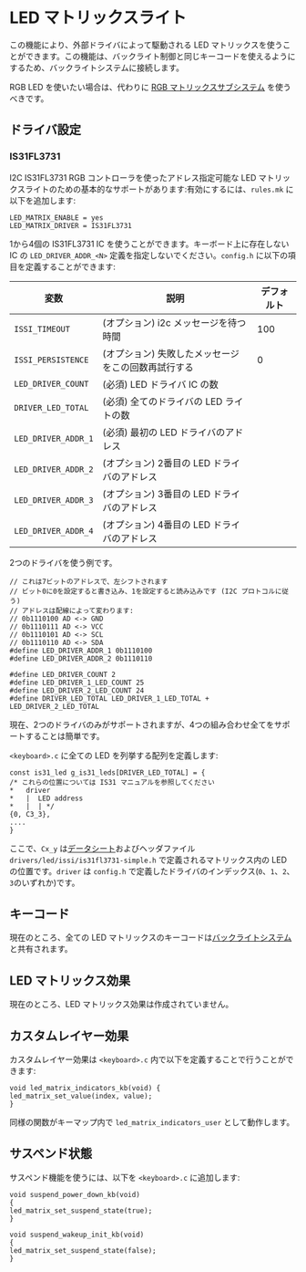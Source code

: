 # LED マトリックスライト

<!---
  original document: 0.8.141:docs/feature_led_matrix.md
  git diff 0.8.141 HEAD -- docs/feature_led_matrix.md | cat
-->

この機能により、外部ドライバによって駆動される LED マトリックスを使うことができます。この機能は、バックライト制御と同じキーコードを使えるようにするため、バックライトシステムに接続します。

RGB LED を使いたい場合は、代わりに [RGB マトリックスサブシステム](ja/feature_rgb_matrix.md) を使うべきです。

## ドライバ設定

### IS31FL3731

I2C IS31FL3731 RGB コントローラを使ったアドレス指定可能な LED マトリックスライトのための基本的なサポートがあります:有効にするには、`rules.mk` に以下を追加します:

    LED_MATRIX_ENABLE = yes
    LED_MATRIX_DRIVER = IS31FL3731

1から4個の IS31FL3731 IC を使うことができます。キーボード上に存在しない IC の `LED_DRIVER_ADDR_<N>` 定義を指定しないでください。`config.h` に以下の項目を定義することができます:

| 変数 | 説明 | デフォルト |
|----------|-------------|---------|
| `ISSI_TIMEOUT` | (オプション) i2c メッセージを待つ時間 | 100 |
| `ISSI_PERSISTENCE` | (オプション) 失敗したメッセージをこの回数再試行する | 0 |
| `LED_DRIVER_COUNT` | (必須) LED ドライバ IC の数 |  |
| `DRIVER_LED_TOTAL` | (必須) 全てのドライバの LED ライトの数 |  |
| `LED_DRIVER_ADDR_1` | (必須) 最初の LED ドライバのアドレス |  |
| `LED_DRIVER_ADDR_2` | (オプション) 2番目の LED ドライバのアドレス |  |
| `LED_DRIVER_ADDR_3` | (オプション) 3番目の LED ドライバのアドレス |  |
| `LED_DRIVER_ADDR_4` | (オプション) 4番目の LED ドライバのアドレス |  |

2つのドライバを使う例です。

    // これは7ビットのアドレスで、左シフトされます
    // ビット0に0を設定すると書き込み、1を設定すると読み込みです (I2C プロトコルに従う)
    // アドレスは配線によって変わります:
    // 0b1110100 AD <-> GND
    // 0b1110111 AD <-> VCC
    // 0b1110101 AD <-> SCL
    // 0b1110110 AD <-> SDA
    #define LED_DRIVER_ADDR_1 0b1110100
    #define LED_DRIVER_ADDR_2 0b1110110
    
    #define LED_DRIVER_COUNT 2
    #define LED_DRIVER_1_LED_COUNT 25
    #define LED_DRIVER_2_LED_COUNT 24
    #define DRIVER_LED_TOTAL LED_DRIVER_1_LED_TOTAL + LED_DRIVER_2_LED_TOTAL

現在、2つのドライバのみがサポートされますが、4つの組み合わせ全てをサポートすることは簡単です。

`<keyboard>.c` に全ての LED を列挙する配列を定義します:

    const is31_led g_is31_leds[DRIVER_LED_TOTAL] = {
    /* これらの位置については IS31 マニュアルを参照してください
    *   driver
    *   |  LED address
    *   |  | */
    {0, C3_3},
    ....
    }

ここで、`Cx_y` は[データシート](https://www.issi.com/WW/pdf/31FL3731.pdf)およびヘッダファイル `drivers/led/issi/is31fl3731-simple.h` で定義されるマトリックス内の LED の位置です。`driver` は `config.h` で定義したドライバのインデックス(`0`、`1`、`2`、`3`のいずれか)です。

## キーコード

現在のところ、全ての LED マトリックスのキーコードは[バックライトシステム](ja/feature_backlight.md)と共有されます。

## LED マトリックス効果

現在のところ、LED マトリックス効果は作成されていません。

## カスタムレイヤー効果

カスタムレイヤー効果は `<keyboard>.c` 内で以下を定義することで行うことができます:

    void led_matrix_indicators_kb(void) {
    led_matrix_set_value(index, value);
    }

同様の関数がキーマップ内で `led_matrix_indicators_user` として動作します。

## サスペンド状態

サスペンド機能を使うには、以下を `<keyboard>.c` に追加します:

    void suspend_power_down_kb(void)
    {
    led_matrix_set_suspend_state(true);
    }
    
    void suspend_wakeup_init_kb(void)
    {
    led_matrix_set_suspend_state(false);
    }

